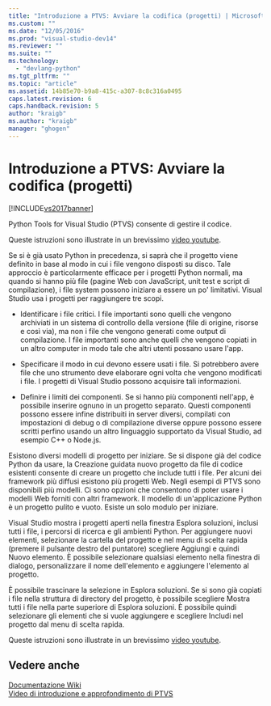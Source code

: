 ```yaml
---
title: "Introduzione a PTVS: Avviare la codifica (progetti) | Microsoft Docs"
ms.custom: ""
ms.date: "12/05/2016"
ms.prod: "visual-studio-dev14"
ms.reviewer: ""
ms.suite: ""
ms.technology: 
  - "devlang-python"
ms.tgt_pltfrm: ""
ms.topic: "article"
ms.assetid: 14b85e70-b9a8-415c-a307-8c8c316a0495
caps.latest.revision: 6
caps.handback.revision: 5
author: "kraigb"
ms.author: "kraigb"
manager: "ghogen"
---
```

# Introduzione a PTVS: Avviare la codifica (progetti)
[!INCLUDE[vs2017banner](../code-quality/includes/vs2017banner.md)]

Python Tools for Visual Studio \(PTVS\) consente di gestire il codice.  
  
 Queste istruzioni sono illustrate in un brevissimo [video youtube](https://www.youtube.com/watch?v=KHPoVpL7zHg&list=PLReL099Y5nRdLgGAdrb_YeTdEnd23s6Ff&index=2).  
  
 Se si è già usato Python in precedenza, si saprà che il progetto viene definito in base al modo in cui i file vengono disposti su disco.  Tale approccio è particolarmente efficace per i progetti Python normali, ma quando si hanno più file \(pagine Web con JavaScript, unit test e script di compilazione\), i file system possono iniziare a essere un po' limitativi.  Visual Studio usa i progetti per raggiungere tre scopi.  
  
-   Identificare i file critici.  I file importanti sono quelli che vengono archiviati in un sistema di controllo della versione \(file di origine, risorse e così via\), ma non i file che vengono generati come output di compilazione.  I file importanti sono anche quelli che vengono copiati in un altro computer in modo tale che altri utenti possano usare l'app.  
  
-   Specificare il modo in cui devono essere usati i file.  Si potrebbero avere file che uno strumento deve elaborare ogni volta che vengono modificati i file.  I progetti di Visual Studio possono acquisire tali informazioni.  
  
-   Definire i limiti dei componenti.  Se si hanno più componenti nell'app, è possibile inserire ognuno in un progetto separato.  Questi componenti possono essere infine distribuiti in server diversi, compilati con impostazioni di debug o di compilazione diverse oppure possono essere scritti perfino usando un altro linguaggio supportato da Visual Studio, ad esempio C\+\+ o Node.js.  
  
 Esistono diversi modelli di progetto per iniziare.  Se si dispone già del codice Python da usare, la Creazione guidata nuovo progetto da file di codice esistenti consente di creare un progetto che include tutti i file.  Per alcuni dei framework più diffusi esistono più progetti Web.  Negli esempi di PTVS sono disponibili più modelli.  Ci sono opzioni che consentono di poter usare i modelli Web forniti con altri framework.  Il modello di un'applicazione Python è un progetto pulito e vuoto.  Esiste un solo modulo per iniziare.  
  
 Visual Studio mostra i progetti aperti nella finestra Esplora soluzioni, inclusi tutti i file, i percorsi di ricerca e gli ambienti Python.  Per aggiungere nuovi elementi, selezionare la cartella del progetto e nel menu di scelta rapida \(premere il pulsante destro del puntatore\) scegliere Aggiungi e quindi Nuovo elemento.  È possibile selezionare qualsiasi elemento nella finestra di dialogo, personalizzare il nome dell'elemento e aggiungere l'elemento al progetto.  
  
 È possibile trascinare la selezione in Esplora soluzioni.  Se si sono già copiati i file nella struttura di directory del progetto, è possibile scegliere Mostra tutti i file nella parte superiore di Esplora soluzioni.  È possibile quindi selezionare gli elementi che si vuole aggiungere e scegliere Includi nel progetto dal menu di scelta rapida.  
  
 Queste istruzioni sono illustrate in un brevissimo [video youtube](https://www.youtube.com/watch?v=KHPoVpL7zHg&list=PLReL099Y5nRdLgGAdrb_YeTdEnd23s6Ff&index=2).  
  
## Vedere anche  
 [Documentazione Wiki](https://github.com/Microsoft/PTVS/wiki/Projects)   
 [Video di introduzione e approfondimento di PTVS](https://www.youtube.com/playlist?list=PLReL099Y5nRdLgGAdrb_YeTdEnd23s6Ff)